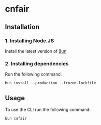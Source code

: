 # cnfair

## Installation

### 1. Installing Node.JS
Install the latest version of [Bun](https://bun.sh/)

### 2. Installing dependencies
Run the following command:

``bun install --production --frozen-lockfile``

## Usage

To use the CLI run the following command:

``bun cnfair``